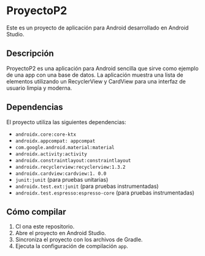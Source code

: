 # ProyectoP2

Este es un proyecto de aplicación para Android desarrollado en Android Studio.

## Descripción

ProyectoP2 es una aplicación para Android sencilla que sirve como ejemplo
 de una app con una base de datos. La aplicación muestra una lista de elementos utilizando un RecyclerView y CardView para una interfaz de usuario limpia y moderna.

## Dependencias

El proyecto utiliza las siguientes dependencias:

*   `androidx.core:core-ktx`
*   `androidx.appcompat:
appcompat`
*   `com.google.android.material:material`
*   `androidx.activity:activity`
*   `androidx.constraintlayout:constraintlayout`
*   `androidx.recyclerview:recyclerview:1.3.2`
*   `androidx.cardview:cardview:1.
0.0`
*   `junit:junit` (para pruebas unitarias)
*   `androidx.test.ext:junit` (para pruebas instrumentadas)
*   `androidx.test.espresso:espresso-core` (para pruebas instrumentadas)

## Cómo compilar

1.  Cl
ona este repositorio.
2.  Abre el proyecto en Android Studio.
3.  Sincroniza el proyecto con los archivos de Gradle.
4.  Ejecuta la configuración de compilación `app`.
